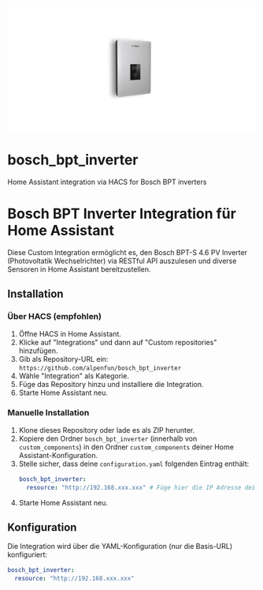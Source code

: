 ![Bosch BPT Inverter](readme_logo.png)
# bosch_bpt_inverter
Home Assistant integration via HACS for Bosch BPT inverters

# Bosch BPT Inverter Integration für Home Assistant

Diese Custom Integration ermöglicht es, den Bosch BPT-S 4.6 PV Inverter (Photovoltatik Wechselrichter) via RESTful API auszulesen und diverse Sensoren in Home Assistant bereitzustellen.

## Installation

### Über HACS (empfohlen)
1. Öffne HACS in Home Assistant.
2. Klicke auf "Integrations" und dann auf "Custom repositories" hinzufügen.
3. Gib als Repository-URL ein: `https://github.com/alpenfun/bosch_bpt_inverter`
4. Wähle "Integration" als Kategorie.
5. Füge das Repository hinzu und installiere die Integration.
6. Starte Home Assistant neu.

### Manuelle Installation
1. Klone dieses Repository oder lade es als ZIP herunter.
2. Kopiere den Ordner `bosch_bpt_inverter` (innerhalb von `custom_components`) in den Ordner `custom_components` deiner Home Assistant-Konfiguration.
3. Stelle sicher, dass deine `configuration.yaml` folgenden Eintrag enthält:
    ```yaml
    bosch_bpt_inverter:
      resource: "http://192.168.xxx.xxx" # Füge hier die IP Adresse deines Bosch Wechselrichters hinzu.
    ```
4. Starte Home Assistant neu.

## Konfiguration

Die Integration wird über die YAML-Konfiguration (nur die Basis-URL) konfiguriert:
```yaml
bosch_bpt_inverter:
  resource: "http://192.168.xxx.xxx"


